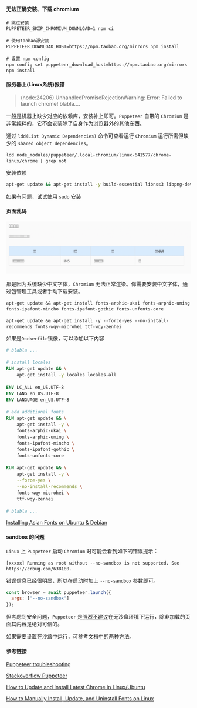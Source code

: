 #### 无法正确安装、下载 chromium

```shell
# 跳过安装
PUPPETEER_SKIP_CHROMIUM_DOWNLOAD=1 npm ci

# 使用taobao源安装
PUPPETEER_DOWNLOAD_HOST=https://npm.taobao.org/mirrors npm install

# 设置 npm config
npm config set puppeteer_download_host=https://npm.taobao.org/mirrors
npm install
```

#### 服务器上(Linux系统)报错

> (node:24206) UnhandledPromiseRejectionWarning: Error: Failed to launch chrome! blabla....

一般是机器上缺少对应的依赖库，安装补上即可。`Puppeteer` 自带的 `Chromium` 是非常纯粹的，它不会安装除了自身作为浏览器外的其他东西。

通过 `ldd(List Dynamic Dependencies)` 命令可查看运行 `Chromium` 运行所需但缺少的 `shared object dependencies`。

```shell
ldd node_modules/puppeteer/.local-chromium/linux-641577/chrome-linux/chrome | grep not
```

安装依赖

```sh
apt-get update && apt-get install -y build-essential libnss3 libpng-dev gconf-service libasound2 libatk1.0-0 libatk-bridge2.0-0 libc6 libcairo2 libcups2 libdbus-1-3 libexpat1 libfontconfig1 libgcc1 libgconf-2-4 libgdk-pixbuf2.0-0 libglib2.0-0 libgtk-3-0 libnspr4 libpango-1.0-0 libpangocairo-1.0-0 libstdc++6 libx11-6 libx11-xcb1 libxcb1 libxcomposite1 libxcursor1 libxdamage1 libxext6 libxfixes3 libxi6 libxrandr2 libxrender1 libxss1 libxtst6 ca-certificates fonts-liberation libappindicator1 lsb-release xdg-utils
```

如果有问题，试试使用 `sudo` 安装

#### 页面乱码

![lost-fonts.png](./images/lost-fonts.png)

那是因为系统缺少中文字体，`Chromium` 无法正常渲染。你需要安装中文字体，通过包管理工具或者手动下载安装。

```shell
apt-get update && apt-get install fonts-arphic-ukai fonts-arphic-uming fonts-ipafont-mincho fonts-ipafont-gothic fonts-unfonts-core

apt-get update && apt-get install -y --force-yes --no-install-recommends fonts-wqy-microhei ttf-wqy-zenhei
```

如果是`Dockerfile`镜像，可以添加以下内容

```dockerfile
# blabla ...

# install locales
RUN apt-get update && \
    apt-get install -y locales locales-all

ENV LC_ALL en_US.UTF-8
ENV LANG en_US.UTF-8
ENV LANGUAGE en_US.UTF-8

# add additional fonts
RUN apt-get update && \
    apt-get install -y \
    fonts-arphic-ukai \
    fonts-arphic-uming \
    fonts-ipafont-mincho \
    fonts-ipafont-gothic \
    fonts-unfonts-core

RUN apt-get update && \
    apt-get install -y \
    --force-yes \
    --no-install-recommends \
    fonts-wqy-microhei \
    ttf-wqy-zenhei

# blabla ...
```

[Installing Asian Fonts on Ubuntu & Debian](https://help.accusoft.com/PCC/v11.2/HTML/Installing%20Asian%20Fonts%20on%20Ubuntu%20and%20Debian.html)

#### sandbox 的问题

`Linux` 上 `Puppeteer` 启动 `Chromium` 时可能会看到如下的错误提示：

```
[xxxxx] Running as root without --no-sandbox is not supported. See https://crbug.com/638180.
```

错误信息已经很明显，所以在启动时加上 `--no-sandbox` 参数即可。

```js
const browser = await puppeteer.launch({
  args: ["--no-sandbox"]
});
```

但考虑到安全问题，`Puppeteer` 是[强烈不建议](https://github.com/GoogleChrome/puppeteer/blob/master/docs/troubleshooting.md#setting-up-chrome-linux-sandbox)在无沙盒环境下运行，除非加载的页面其内容是绝对可信的。

如果需要设置在沙盒中运行，可参考[文档中的两种方法](https://github.com/GoogleChrome/puppeteer/blob/master/docs/troubleshooting.md#recommended-enable-user-namespace-cloning)。

#### 参考链接

[Puppeteer troubleshooting](https://github.com/puppeteer/puppeteer/blob/main/docs/troubleshooting.md)

[Stackoverflow Puppeteer](https://stackoverflow.com/questions/tagged/puppeteer)

[How to Update and Install Latest Chrome in Linux/Ubuntu](https://linoxide.com/linux-how-to/install-latest-chrome-run-terminal-ubuntu/)

[How to Manually Install, Update, and Uninstall Fonts on Linux](https://medium.com/source-words/how-to-manually-install-update-and-uninstall-fonts-on-linux-a8d09a3853b0)


